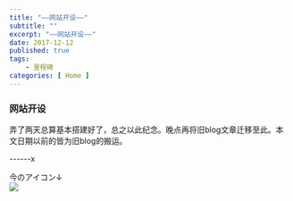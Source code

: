 ```yaml
---
title: "——网站开设——"
subtitle: ""
excerpt: "——网站开设——"
date: 2017-12-12
published: true 
tags:
    - 里程碑
categories: [ Home ]
---
```


### 网站开设
弄了两天总算基本搭建好了，总之以此纪念。晚点再将旧blog文章迁移至此。本文日期以前的皆为旧blog的搬运。  

------x

今のアイコン↓  
![](https://w1.sinaimg.cn/large/97de980agy1fmeelfjnsnj208e080mxq.jpg)
